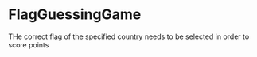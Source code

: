 # FlagGuessingGame
THe correct flag of the specified country needs to be selected in order to score points
